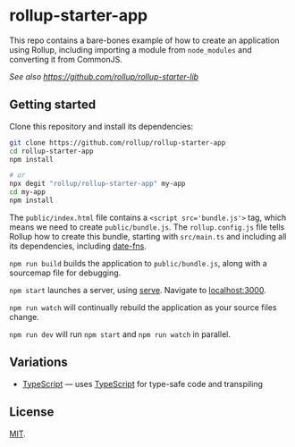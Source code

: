 # rollup-starter-app

This repo contains a bare-bones example of how to create an application using Rollup, including importing a module from `node_modules` and converting it from CommonJS.

_See also https://github.com/rollup/rollup-starter-lib_

## Getting started

Clone this repository and install its dependencies:

```bash
git clone https://github.com/rollup/rollup-starter-app
cd rollup-starter-app
npm install

# or
npx degit "rollup/rollup-starter-app" my-app
cd my-app
npm install
```

The `public/index.html` file contains a `<script src='bundle.js'>` tag, which means we need to create `public/bundle.js`. The `rollup.config.js` file tells Rollup how to create this bundle, starting with `src/main.ts` and including all its dependencies, including [date-fns](https://date-fns.org).

`npm run build` builds the application to `public/bundle.js`, along with a sourcemap file for debugging.

`npm start` launches a server, using [serve](https://github.com/zeit/serve). Navigate to [localhost:3000](http://localhost:3000).

`npm run watch` will continually rebuild the application as your source files change.

`npm run dev` will run `npm start` and `npm run watch` in parallel.

## Variations

- [TypeScript](https://github.com/rollup/rollup-starter-app/tree/typescript) — uses [TypeScript](https://www.typescriptlang.org/) for type-safe code and transpiling

## License

[MIT](LICENSE).
